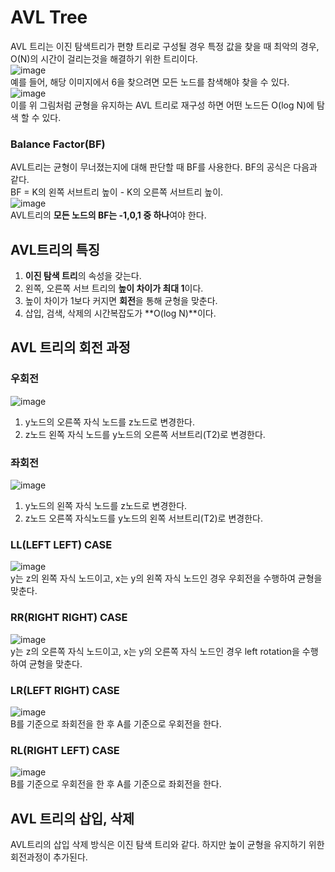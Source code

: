 # AVL Tree
AVL 트리는 이진 탐색트리가 편향 트리로 구성될 경우 특정 값을 찾을 때 최악의 경우, O(N)의 시간이 걸리는것을 해결하기 위한 트리이다.  
![image](https://user-images.githubusercontent.com/54929520/184641003-24ac3fc3-b6dd-4dc5-805a-a8b6b7755af3.png)  
예를 들어, 해당 이미지에서 6을 찾으려면 모든 노드를 참색해야 찾을 수 있다.  
![image](https://user-images.githubusercontent.com/54929520/184641042-c765f7f1-080c-4e55-aec3-a95b83bb46eb.png)  
이를 위 그림처럼 균형을 유지하는 AVL 트리로 재구성 하면 어떤 노드든 O(log N)에  탐색 할 수 있다.  
### Balance Factor(BF)
AVL트리는 균형이 무너졌는지에 대해 판단할 때 BF를 사용한다. BF의 공식은 다음과 같다.  
BF = K의 왼쪽 서브트리 높이 - K의 오른쪽 서브트리 높이.  
![image](https://user-images.githubusercontent.com/54929520/184641834-d134e75a-c0e0-409f-9221-c402eb705906.png)  
AVL트리의 **모든 노드의 BF는 -1,0,1 중 하나**여야 한다.

## AVL트리의 특징
1. **이진 탐색 트리**의 속성을 갖는다.
2. 왼쪽, 오른쪽 서브 트리의 **높이 차이가 최대 1**이다.
3. 높이 차이가 1보다 커지면 **회전**을 통해 균형을 맞춘다.
4. 삽입, 검색, 삭제의 시간복잡도가 **O(log N)**이다.

## AVL 트리의 회전 과정

### 우회전
![image](https://user-images.githubusercontent.com/54929520/184642116-d0dc6d4f-56da-4d8e-97a8-ab36868e49a7.png) 
1. y노드의 오른쪽 자식 노드를 z노드로 변경한다.  
2. z노드 왼쪽 자식 노드를 y노드의 오른쪽 서브트리(T2)로 변경한다.  

### 좌회전
![image](https://user-images.githubusercontent.com/54929520/184643272-56b1a3ed-c35d-470e-8626-a02fb7216239.png)  
1. y노드의 왼쪽 자식 노드를 z노드로 변경한다.  
2. z노드 오른쪽 자식노드를 y노드의 왼쪽 서브트리(T2)로 변경한다.  

### LL(LEFT LEFT) CASE
![image](https://user-images.githubusercontent.com/54929520/184643698-d731146c-035d-462b-acc5-36b36ae76987.png)  
y는 z의 왼쪽 자식 노드이고, x는 y의 왼쪽 자식 노드인 경우 우회전을 수행하여 균형을 맞춘다.  

### RR(RIGHT RIGHT) CASE
![image](https://user-images.githubusercontent.com/54929520/184643806-67996adb-1e63-4c74-8abb-187421de5672.png)  
y는 z의 오른쪽 자식 노드이고, x는 y의 오른쪽 자식 노드인 경우 left rotation을 수행하여 균형을 맞춘다.  

### LR(LEFT RIGHT) CASE
![image](https://user-images.githubusercontent.com/54929520/184646188-6a5ee1c0-fe51-4205-a535-26133d82c57d.png)  
B를 기준으로 좌회전을 한 후 A를 기준으로 우회전을 한다.

### RL(RIGHT LEFT) CASE
![image](https://user-images.githubusercontent.com/54929520/184646321-9f1a4fe6-abc7-4479-b241-2538cb0620e5.png)  
B를 기준으로 우회전을 한 후 A를 기준으로 좌회전을 한다.

## AVL 트리의 삽입, 삭제 
AVL트리의 삽입 삭제 방식은 이진 탐색 트리와 같다. 하지만 높이 균형을 유지하기 위한 회전과정이 추가된다.

